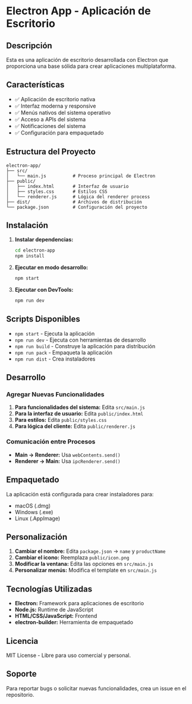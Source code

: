 # Electron App - Aplicación de Escritorio

## Descripción
Esta es una aplicación de escritorio desarrollada con Electron que proporciona una base sólida para crear aplicaciones multiplataforma.

## Características
- ✅ Aplicación de escritorio nativa
- ✅ Interfaz moderna y responsive
- ✅ Menús nativos del sistema operativo
- ✅ Acceso a APIs del sistema
- ✅ Notificaciones del sistema
- ✅ Configuración para empaquetado

## Estructura del Proyecto
```
electron-app/
├── src/
│   └── main.js          # Proceso principal de Electron
├── public/
│   ├── index.html       # Interfaz de usuario
│   ├── styles.css       # Estilos CSS
│   └── renderer.js      # Lógica del renderer process
├── dist/                # Archivos de distribución
└── package.json         # Configuración del proyecto
```

## Instalación

1. **Instalar dependencias:**
   ```bash
   cd electron-app
   npm install
   ```

2. **Ejecutar en modo desarrollo:**
   ```bash
   npm start
   ```

3. **Ejecutar con DevTools:**
   ```bash
   npm run dev
   ```

## Scripts Disponibles

- `npm start` - Ejecuta la aplicación
- `npm run dev` - Ejecuta con herramientas de desarrollo
- `npm run build` - Construye la aplicación para distribución
- `npm run pack` - Empaqueta la aplicación
- `npm run dist` - Crea instaladores

## Desarrollo

### Agregar Nuevas Funcionalidades

1. **Para funcionalidades del sistema:** Edita `src/main.js`
2. **Para la interfaz de usuario:** Edita `public/index.html`
3. **Para estilos:** Edita `public/styles.css`
4. **Para lógica del cliente:** Edita `public/renderer.js`

### Comunicación entre Procesos

- **Main → Renderer:** Usa `webContents.send()`
- **Renderer → Main:** Usa `ipcRenderer.send()`

## Empaquetado

La aplicación está configurada para crear instaladores para:
- macOS (.dmg)
- Windows (.exe)
- Linux (.AppImage)

## Personalización

1. **Cambiar el nombre:** Edita `package.json` → `name` y `productName`
2. **Cambiar el icono:** Reemplaza `public/icon.png`
3. **Modificar la ventana:** Edita las opciones en `src/main.js`
4. **Personalizar menús:** Modifica el template en `src/main.js`

## Tecnologías Utilizadas

- **Electron:** Framework para aplicaciones de escritorio
- **Node.js:** Runtime de JavaScript
- **HTML/CSS/JavaScript:** Frontend
- **electron-builder:** Herramienta de empaquetado

## Licencia

MIT License - Libre para uso comercial y personal.

## Soporte

Para reportar bugs o solicitar nuevas funcionalidades, crea un issue en el repositorio.
